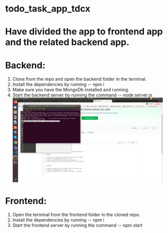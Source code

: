 # todo_task_app_tdcx



# Have divided the app to frontend app and the related backend app.

# Backend:

1. Clone from the repo and open the backend folder in the terminal.
2. Install the dependencies by running -- npm i
3. Make sure you have the MongoDb installed and running.
4. Start the backend server by running the command -- node server.js
![image](backend/images/nodeserver.png)

# Frontend:

1. Open the terminal from the frontend folder in the cloned repo.
2. Install the dependencies by running -- npm i
3. Start the frontend server by running the command -- npm start

